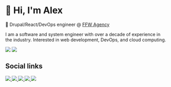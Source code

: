 # 👋 Hi, I'm Alex

🦍 Drupal/React/DevOps engineer @ [FFW Agency](https://ffwagency.com)

I am a software and system engineer with over a decade of experience in the industry. Interested in web development, DevOps, and cloud computing.

<img src="https://github-readme-stats.vercel.app/api?username=alexander-danilenko&count_private=true&show_icons=true&include_all_commits=true" />

<img src="https://github-profile-trophy.vercel.app/?username=alexander-danilenko&margin-w=15&margin-h=15&column=4" />

## Social links

<a href="https://www.linkedin.com/in/alexander-danilenko/" target="_blank">
   <img src="https://img.shields.io/badge/Linkedin-0e76a8.svg?style=for-the-badge&classes=inline&logo=linkedin" />
</a>
<a href="https://github.com/alexander-danilenko" target="_blank">
   <img src="https://img.shields.io/badge/github-000000.svg?style=for-the-badge&classes=inline&logo=github" />
</a>
<a href="https://gitlab.com/alexander-danilenko" target="_blank">
   <img src="https://img.shields.io/badge/gitlab-fc6d27.svg?style=for-the-badge&classes=inline&logo=gitlab" />
</a>
<a href="https://www.drupal.org/u/alexander_danilenko">
   <img src="https://img.shields.io/badge/drupal-25aae1.svg?style=for-the-badge&classes=inline&logo=drupal" />
</a>
<a href="https://www.youtube.com/watch?v=dQw4w9WgXcQ" target="_blank">
   <img src="https://img.shields.io/badge/instagram-ffdc80.svg?style=for-the-badge&classes=inline&logo=instagram" />
</a>
